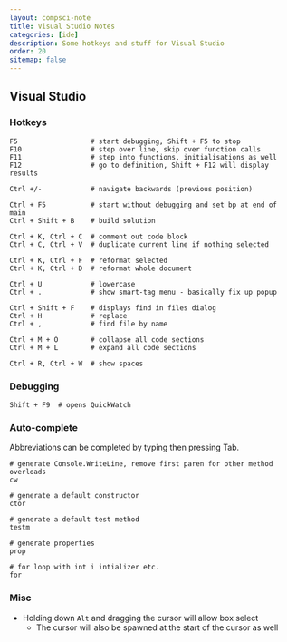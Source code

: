 ```yaml
---
layout: compsci-note
title: Visual Studio Notes
categories: [ide]
description: Some hotkeys and stuff for Visual Studio
order: 20
sitemap: false
---
```


## Visual Studio

### Hotkeys

```text
F5                  # start debugging, Shift + F5 to stop
F10                 # step over line, skip over function calls
F11                 # step into functions, initialisations as well
F12                 # go to definition, Shift + F12 will display results

Ctrl +/-            # navigate backwards (previous position)

Ctrl + F5           # start without debugging and set bp at end of main
Ctrl + Shift + B    # build solution

Ctrl + K, Ctrl + C  # comment out code block
Ctrl + C, Ctrl + V  # duplicate current line if nothing selected

Ctrl + K, Ctrl + F  # reformat selected
Ctrl + K, Ctrl + D  # reformat whole document

Ctrl + U            # lowercase
Ctrl + .            # show smart-tag menu - basically fix up popup

Ctrl + Shift + F    # displays find in files dialog
Ctrl + H            # replace
Ctrl + ,            # find file by name

Ctrl + M + O        # collapse all code sections
Ctrl + M + L        # expand all code sections

Ctrl + R, Ctrl + W  # show spaces
```

### Debugging

```text
Shift + F9  # opens QuickWatch
```

### Auto-complete

Abbreviations can be completed by typing then pressing Tab.

```text
# generate Console.WriteLine, remove first paren for other method overloads
cw

# generate a default constructor
ctor

# generate a default test method
testm

# generate properties
prop

# for loop with int i intializer etc.
for
```

### Misc

* Holding down `Alt` and dragging the cursor will allow box select
  * The cursor will also be spawned at the start of the cursor as well
